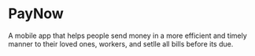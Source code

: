 # PayNow
A mobile app that helps people send money in a more efficient and timely manner to their loved ones, workers, and setlle all bills before its due.
